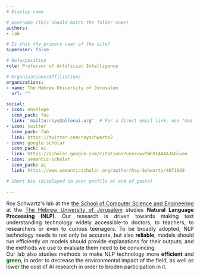 ```yaml
---
# Display name

# Username (this should match the folder name)
authors:
- lab

# Is this the primary user of the site?
superuser: false

# Role/position
role: Professor of Artificial Intelligence

# Organizations/Affiliations
organizations:
- name: The Hebrew University of Jerusalem
  url: ""

social:
- icon: envelope
  icon_pack: fas
  link: 'mailto:roys@allenai.org'  # For a direct email link, use "mailto:test@example.org".
- icon: twitter
  icon_pack: fab
  link: https://twitter.com/royschwartz2
- icon: google-scholar
  icon_pack: ai
  link: https://scholar.google.com/citations?user=wvfWo9IAAAAJ&hl=en
- icon: semantic-scholar
  icon_pack: ai
  link: https://www.semanticscholar.org/author/Roy-Schwartz/4671928

# Short bio (displayed in user profile at end of posts)

---
```

<div style='text-align:justify'>
Roy Schwartz's lab at the <a href='http://www.cs.huji.ac.il' target='_blank'>the School of Computer Science and Engineering</a> at the <a href='http://www.huji.ac.il/' target='_blank'>The Hebrew University of Jerusalem</a> studies <b>Natural Language Processing (NLP)</b>. Our research is driven towards making text understanding technology widely accessible-to doctors, to teachers, to researchers or even to curious teenagers. To be broadly adopted, NLP technology needs to not only be accurate, but also <b>reliable</b>; models should run efficiently on models should provide explanations for their outputs; and the methods we use to evaluate them need to be convincing. <br> Our lab also studies methods to make NLP technology more <b>efficient</b> and <span style='color:darkgreen'><b>green</b></span>, in order to decrease the environmental impact of the field, as well as lower the cost of AI research in order to broden participation in it.
</div>

